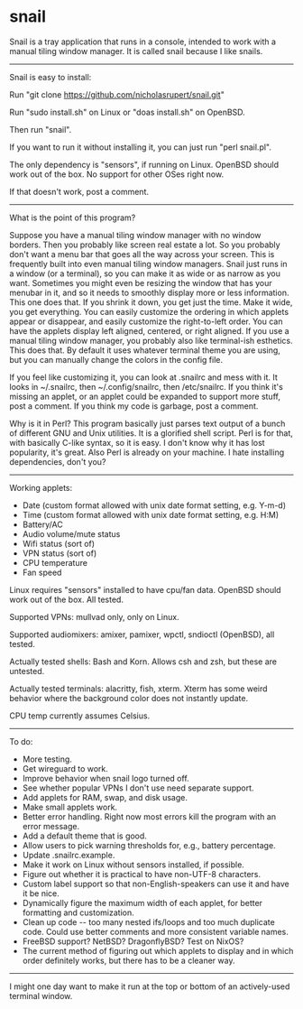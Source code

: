 # snail
Snail is a tray application that runs in a console, intended to work with a manual tiling window manager. It is called snail because I like snails.

---

Snail is easy to install: 

  Run "git clone https://github.com/nicholasrupert/snail.git"
  
  Run "sudo install.sh" on Linux or "doas install.sh" on OpenBSD.
  
  Then run "snail".
  
  If you want to run it without installing it, you can just run "perl snail.pl".
 
  The only dependency is "sensors", if running on Linux. OpenBSD should work out of the box. No support for other OSes right now.

  If that doesn't work, post a comment.
  
--- 

What is the point of this program?

  Suppose you have a manual tiling window manager with no window borders. Then you probably like screen real estate a lot.
  So you probably don't want a menu bar that goes all the way across your screen. This is frequently built into even manual tiling window managers.
  Snail just runs in a window (or a terminal), so you can make it as wide or as narrow as you want.
  Sometimes you might even be resizing the window that has your menubar in it, and so it needs to smoothly display more or less information.
  This one does that. If you shrink it down, you get just the time. Make it wide, you get everything.
  You can easily customize the ordering in which applets appear or disappear, and easily customize the right-to-left order.
  You can have the applets display left aligned, centered, or right aligned.
  If you use a manual tiling window manager, you probably also like terminal-ish esthetics. This does that.
  By default it uses whatever terminal theme you are using, but you can manually change the colors in the config file.
 
  If you feel like customizing it, you can look at .snailrc and mess with it. It looks in ~/.snailrc, then ~/.config/snailrc, then /etc/snailrc.
  If you think it's missing an applet, or an applet could be expanded to support more stuff, post a comment.
  If you think my code is garbage, post a comment.

Why is it in Perl?
  This program basically just parses text output of a bunch of different GNU and Unix utilities. It is a glorified shell script.
  Perl is for that, with basically C-like syntax, so it is easy. I don't know why it has lost popularity, it's great.
  Also Perl is already on your machine. I hate installing dependencies, don't you?

---

Working applets:
- Date (custom format allowed with unix date format setting, e.g. Y-m-d)
- Time (custom format allowed with unix date format setting, e.g. H:M)
- Battery/AC
- Audio volume/mute status
- Wifi status (sort of)
- VPN status (sort of)
- CPU temperature
- Fan speed

Linux requires "sensors" installed to have cpu/fan data. OpenBSD should work out of the box. All tested.

Supported VPNs: mullvad only, only on Linux.

Supported audiomixers: amixer, pamixer, wpctl, sndioctl (OpenBSD), all tested.

Actually tested shells: Bash and Korn. Allows csh and zsh, but these are untested.

Actually tested terminals: alacritty, fish, xterm. Xterm has some weird behavior where the background color does not instantly update.

CPU temp currently assumes Celsius.

---

To do:

- More testing.
- Get wireguard to work.
- Improve behavior when snail logo turned off.
- See whether popular VPNs I don't use need separate support.
- Add applets for RAM, swap, and disk usage.
- Make small applets work.
- Better error handling. Right now most errors kill the program with an error message.
- Add a default theme that is good.
- Allow users to pick warning thresholds for, e.g., battery percentage.
- Update .snailrc.example.
- Make it work on Linux without sensors installed, if possible.
- Figure out whether it is practical to have non-UTF-8 characters.
- Custom label support so that non-English-speakers can use it and have it be nice.
- Dynamically figure the maximum width of each applet, for better formatting and customization.
- Clean up code -- too many nested ifs/loops and too much duplicate code. Could use better comments and more consistent variable names.
- FreeBSD support? NetBSD? DragonflyBSD? Test on NixOS?
- The current method of figuring out which applets to display and in which order definitely works, but there has to be a cleaner way.

---

I might one day want to make it run at the top or bottom of an actively-used terminal window. 
